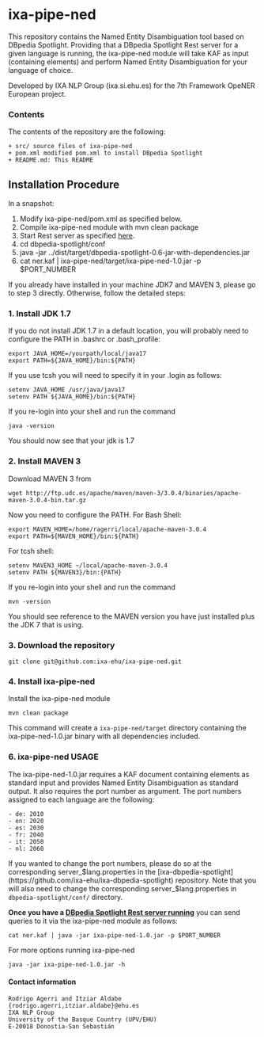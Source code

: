 # ixa-pipe-ned

This repository contains the Named Entity Disambiguation tool based on DBpedia Spotlight.
Providing that a DBpedia Spotlight Rest server for a given language is running, the ixa-pipe-ned module will take
KAF as input (containing <entities> elements) and perform Named Entity Disambiguation
for your language of choice.

Developed by IXA NLP Group (ixa.si.ehu.es) for the 7th Framework OpeNER European project.

### Contents

The contents of the repository are the following:

    + src/ source files of ixa-pipe-ned
    + pom.xml modified pom.xml to install DBpedia Spotlight
    + README.md: This README

## Installation Procedure

In a snapshot:

 1. Modify ixa-pipe-ned/pom.xml as specified below.
 2. Compile ixa-pipe-ned module with mvn clean package
 3. Start Rest server as specified [here](https://github.com/ixa-ehu/ixa-dbpedia-spotlight).
 4. cd dbpedia-spotlight/conf
 5. java -jar ../dist/target/dbpedia-spotlight-0.6-jar-with-dependencies.jar
 6. cat ner.kaf | ixa-pipe-ned/target/ixa-pipe-ned-1.0.jar -p $PORT_NUMBER

If you already have installed in your machine JDK7 and MAVEN 3, please go to step 3
directly. Otherwise, follow the detailed steps:

### 1. Install JDK 1.7

If you do not install JDK 1.7 in a default location, you will probably need to configure the PATH in .bashrc or .bash_profile:

    export JAVA_HOME=/yourpath/local/java17
    export PATH=${JAVA_HOME}/bin:${PATH}


If you use tcsh you will need to specify it in your .login as follows:

    setenv JAVA_HOME /usr/java/java17
    setenv PATH ${JAVA_HOME}/bin:${PATH}


If you re-login into your shell and run the command

    java -version


You should now see that your jdk is 1.7

### 2. Install MAVEN 3

Download MAVEN 3 from

    wget http://ftp.udc.es/apache/maven/maven-3/3.0.4/binaries/apache-maven-3.0.4-bin.tar.gz

Now you need to configure the PATH. For Bash Shell:

    export MAVEN_HOME=/home/ragerri/local/apache-maven-3.0.4
    export PATH=${MAVEN_HOME}/bin:${PATH}

For tcsh shell:

    setenv MAVEN3_HOME ~/local/apache-maven-3.0.4
    setenv PATH ${MAVEN3}/bin:{PATH}

If you re-login into your shell and run the command

    mvn -version


You should see reference to the MAVEN version you have just installed plus the JDK 7 that is using.

### 3. Download the repository

    git clone git@github.com:ixa-ehu/ixa-pipe-ned.git


### 4. Install ixa-pipe-ned

Install the ixa-pipe-ned module

    mvn clean package

This command will create a `ixa-pipe-ned/target` directory containing the
ixa-pipe-ned-1.0.jar binary with all dependencies included.

### 6. ixa-pipe-ned USAGE

The ixa-pipe-ned-1.0.jar requires a KAF document containing <entities> elements as standard input and
provides Named Entity Disambiguation as standard output. It also requires the port number as argument.
The port numbers assigned to each language are the following:

    - de: 2010
    - en: 2020
    - es: 2030
    - fr: 2040
    - it: 2050
    - nl: 2060

If you wanted to change the port numbers, please do so at the corresponding server_$lang.properties
in the [ixa-dbpedia-spotlight](https://github.com/ixa-ehu/ixa-dbpedia-spotlight) repository. Note that
you will also need to change the corresponding server_$lang.properties in `dbpedia-spotlight/conf/` directory.

**Once you have a [DBpedia Spotlight Rest server running](https://github.com/ixa-ehu/ixa-dbpedia-spotlight)** you
can send queries to it via the ixa-pipe-ned module as follows:

    cat ner.kaf | java -jar ixa-pipe-ned-1.0.jar -p $PORT_NUMBER

For more options running ixa-pipe-ned

    java -jar ixa-pipe-ned-1.0.jar -h

#### Contact information

    Rodrigo Agerri and Itziar Aldabe
    {rodrigo.agerri,itziar.aldabe}@ehu.es
    IXA NLP Group
    University of the Basque Country (UPV/EHU)
    E-20018 Donostia-San Sebastián

